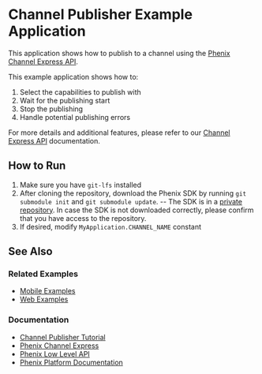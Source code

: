 # Channel Publisher Example Application
This application shows how to publish to a channel using the [Phenix Channel Express API](https://phenixrts.com/docs/android/#channel-express).

This example application shows how to:
1. Select the capabilities to publish with
2. Wait for the publishing start
3. Stop the publishing
4. Handle potential publishing errors

For more details and additional features, please refer to our [Channel Express API](https://phenixrts.com/docs/android/#channel-express) documentation.

## How to Run
1) Make sure you have `git-lfs` installed
2) After cloning the repository, download the Phenix SDK by running `git submodule init` and `git submodule update`.
-- The SDK is in a [private repository](https://github.com/PhenixRTS/AndroidSDK/). In case the SDK is not downloaded correctly, please confirm that you have access to the repository.
3) If desired, modify `MyApplication.CHANNEL_NAME` constant

## See Also
### Related Examples
* [Mobile Examples](https://github.com/PhenixRTS/MobileExamples)
* [Web Examples](https://github.com/PhenixRTS/WebExamples)
### Documentation
* [Channel Publisher Tutorial](https://phenixrts.com/docs/android/#publish-to-a-channel)
* [Phenix Channel Express](https://phenixrts.com/docs/android/#channel-express)
* [Phenix Low Level API](https://phenixrts.com/docs/android/low-level/)
* [Phenix Platform Documentation](http://phenixrts.com/docs/)